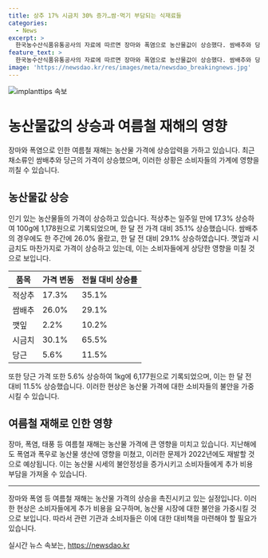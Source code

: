 ```yaml
---
title: 상추 17% 시금치 30% 증가…쌈·먹기 부담되는 식재료들
categories:
  - News
excerpt: >
  한국농수산식품유통공사의 자료에 따르면 장마와 폭염으로 농산물값이 상승했다. 쌈배추와 당근은 각각 26%, 5.6% 상승했으며, 씨름과 시금치 역시 크게 올랐다. 지난해에도 폭염과 폭우로 농산물 가격이 치솟았고, 2022년에도 유사한 문제가 예상되고 있다. 장바구니 물가에 비상이 걸렸으며, 소비자들은 더 많은 인기 채소를 구매하기 위해 준비해야 할 것으로 보인다. (150자)
feature_text: >
  한국농수산식품유통공사의 자료에 따르면 장마와 폭염으로 농산물값이 상승했다. 쌈배추와 당근은 각각 26%, 5.6% 상승했으며, 씨름과 시금치 역시 크게 올랐다. 지난해에도 폭염과 폭우로 농산물 가격이 치솟았고, 2022년에도 유사한 문제가 예상되고 있다. 장바구니 물가에 비상이 걸렸으며, 소비자들은 더 많은 인기 채소를 구매하기 위해 준비해야 할 것으로 보인다. (150자)
image: 'https://newsdao.kr/res/images/meta/newsdao_breakingnews.jpg'
---
```


<p><img src="https://newsdao.kr/res/images/meta/newsdao_breakingnews.jpg" alt="implanttips 속보" /></p>

<h1>농산물값의 상승과 여름철 재해의 영향</h1>

<p data-ke-size="size16">장마와 폭염으로 인한 여름철 재해는 농산물 가격에 상승압력을 가하고 있습니다. 최근 채소류인 쌈배추와 당근의 가격이 상승했으며, 이러한 상황은 소비자들의 가계에 영향을 끼칠 수 있습니다.</p>

<h2 data-ke-size="size26">농산물값 상승</h2>

<p data-ke-size="size16">인기 있는 농산물들의 가격이 상승하고 있습니다. 적상추는 일주일 만에 17.3% 상승하여 100g에 1,178원으로 기록되었으며, 한 달 전 가격 대비 35.1% 상승했습니다. 쌈배추의 경우에도 한 주간에 26.0% 올랐고, 한 달 전 대비 29.1% 상승하였습니다. 깻잎과 시금치도 마찬가지로 가격이 상승하고 있는데, 이는 소비자들에게 상당한 영향을 미칠 것으로 보입니다.</p> 

<table>
<thead>
<tr>
<th><b>품목</b></th>
<th><b>가격 변동</b></th>
<th><b>전월 대비 상승률</b></th>
</tr>
</thead>
<tbody>
<tr>
<td>적상추</td>
<td>17.3%</td>
<td>35.1%</td>
</tr>
<tr>
<td>쌈배추</td>
<td>26.0%</td>
<td>29.1%</td>
</tr>
<tr>
<td>깻잎</td>
<td>2.2%</td>
<td>10.2%</td>
</tr>
<tr>
<td>시금치</td>
<td>30.1%</td>
<td>65.5%</td>
</tr>
<tr>
<td>당근</td>
<td>5.6%</td>
<td>11.5%</td>
</tr>
</tbody>
</table>

<p data-ke-size="size16">또한 당근 가격 또한 5.6% 상승하여 1kg에 6,177원으로 기록되었으며, 이는 한 달 전 대비 11.5% 상승했습니다. 이러한 현상은 농산물 가격에 대한 소비자들의 불안을 가중시킬 수 있습니다.</p>

<h2 data-ke-size="size26">여름철 재해로 인한 영향</h2>

<p data-ke-size="size16">장마, 폭염, 태풍 등 여름철 재해는 농산물 가격에 큰 영향을 미치고 있습니다. 지난해에도 폭염과 폭우로 농산물 생산에 영향을 미쳤고, 이러한 문제가 2022년에도 재발할 것으로 예상됩니다. 이는 농산물 시세의 불안정성을 증가시키고 소비자들에게 추가 비용 부담을 가져올 수 있습니다.</p>

<hr>

<p data-ke-size="size16">장마와 폭염 등 여름철 재해는 농산물 가격의 상승을 촉진시키고 있는 실정입니다. 이러한 현상은 소비자들에게 추가 비용을 요구하며, 농산물 시장에 대한 불안을 가중시킬 것으로 보입니다. 따라서 관련 기관과 소비자들은 이에 대한 대비책을 마련해야 할 필요가 있습니다.</p>
실시간 뉴스 속보는, <a href="https://newsdao.kr" rel="dofollow">https://newsdao.kr</a>


